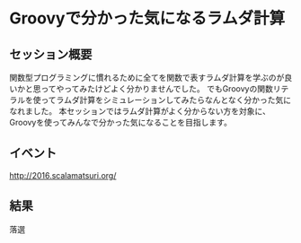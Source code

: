 # Groovyで分かった気になるラムダ計算

## セッション概要

関数型プログラミングに慣れるために全てを関数で表すラムダ計算を学ぶのが良いかと思ってやってみたけどよく分かりませんでした。
でもGroovyの関数リテラルを使ってラムダ計算をシミュレーションしてみたらなんとなく分かった気になれました。
本セッションではラムダ計算がよく分からない方を対象に、Groovyを使ってみんなで分かった気になることを目指します。

## イベント

http://2016.scalamatsuri.org/

## 結果

落選

